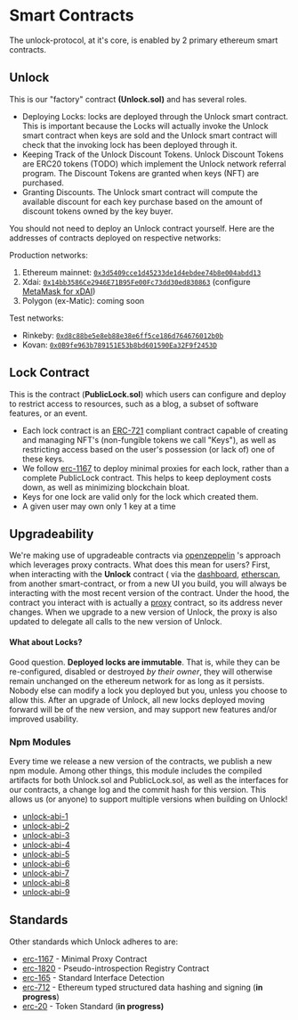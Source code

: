 # Smart Contracts

The unlock-protocol, at it's core, is enabled by 2 primary ethereum smart contracts.

## **Unlock**

This is our "factory" contract **\(Unlock.sol\)** and has several roles.

* Deploying Locks: locks are deployed through the Unlock smart contract. This is important because the Locks will actually invoke the Unlock smart contract when keys are sold and the Unlock smart contract will check that the invoking lock has been deployed through it.
* Keeping Track of the Unlock Discount Tokens. Unlock Discount Tokens are ERC20 tokens \(TODO\) which implement the Unlock network referral program. The Discount Tokens are granted when keys \(NFT\) are purchased.
* Granting Discounts. The Unlock smart contract will compute the available discount for each key purchase based on the amount of discount tokens owned by the key buyer.

You should not need to deploy an Unlock contract yourself. Here are the addresses of contracts deployed on respective networks:

Production networks:

1. Ethereum mainnet: [`0x3d5409cce1d45233de1d4ebdee74b8e004abdd13`](https://etherscan.io/address/0x3d5409cce1d45233de1d4ebdee74b8e004abdd13)
2. Xdai: [`0x14bb3586Ce2946E71B95Fe00Fc73dd30ed830863`](https://blockscout.com/xdai/mainnet/address/0x14bb3586Ce2946E71B95Fe00Fc73dd30ed830863) \(configure [MetaMask for xDAI](https://www.xdaichain.com/for-users/wallets/metamask)\)
3. Polygon (ex-Matic): coming soon

Test networks:

* Rinkeby: [`0xd8c88be5e8eb88e38e6ff5ce186d764676012b0b`](https://rinkeby.etherscan.io/address/0xd8c88be5e8eb88e38e6ff5ce186d764676012b0b)
* Kovan: [`0x0B9fe963b789151E53b8bd601590Ea32F9f2453D`](https://kovan.etherscan.io/address/0x0B9fe963b789151E53b8bd601590Ea32F9f2453D)


## **Lock Contract**

This is the contract \(**PublicLock.sol**\) which users can configure and deploy to restrict access to resources, such as a blog, a subset of software features, or an event.

* Each lock contract is an [ERC-721](https://eips.ethereum.org/EIPS/eip-721) compliant contract capable of creating and managing NFT's \(non-fungible tokens we call "Keys"\), as well as restricting access based on the user's possession \(or lack of\) one of these keys.
* We follow [erc-1167](https://eips.ethereum.org/EIPS/eip-1167) to deploy minimal proxies for each lock, rather than a complete PublicLock contract. This helps to keep deployment costs down, as well as minimizing blockchain bloat.
* Keys for one lock are valid only for the lock which created them.
* A given user may own only 1 key at a time

## Upgradeability

We're making use of upgradeable contracts via [openzeppelin](https://docs.openzeppelin.com/cli/2.6/contracts-architecture) 's approach which leverages proxy contracts. What does this mean for users? First, when interacting with the **Unlock** contract \( via the [dashboard](https://app.unlock-protocol.com/dashboard/), [etherscan](https://etherscan.io/address/0x3d5409cce1d45233de1d4ebdee74b8e004abdd13#code), from another smart-contract, or from a new UI you build, you will always be interacting with the most recent version of the contract. Under the hood, the contract you interact with is actually a [proxy](https://github.com/OpenZeppelin/openzeppelin-sdk/blob/master/packages/lib/contracts/upgradeability/InitializableAdminUpgradeabilityProxy.sol) contract, so its address never changes. When we upgrade to a new version of Unlock, the proxy is also updated to delegate all calls to the new version of Unlock.

#### What about Locks?

Good question. **Deployed locks are immutable**. That is, while they can be re-configured, disabled or destroyed _by their owner_, they will otherwise remain unchanged on the ethereum network for as long as it persists. Nobody else can modify a lock you deployed but you, unless you choose to allow this. After an upgrade of Unlock, all new locks deployed moving forward will be of the new version, and may support new features and/or improved usability.

### Npm Modules

Every time we release a new version of the contracts, we publish a new npm module. Among other things, this module includes the compiled artifacts for both Unlock.sol and PublicLock.sol, as well as the interfaces for our contracts, a change log and the commit hash for this version. This allows us \(or anyone\) to support multiple versions when building on Unlock!

* [unlock-abi-1](https://www.npmjs.com/package/@unlock-protocol/unlock-abi-1)
* [unlock-abi-2](https://www.npmjs.com/package/@unlock-protocol/unlock-abi-2)
* [unlock-abi-3](https://www.npmjs.com/package/@unlock-protocol/unlock-abi-3)
* [unlock-abi-4](https://www.npmjs.com/package/@unlock-protocol/unlock-abi-4)
* [unlock-abi-5](https://www.npmjs.com/package/@unlock-protocol/unlock-abi-5)
* [unlock-abi-6](https://www.npmjs.com/package/@unlock-protocol/unlock-abi-6)
* [unlock-abi-7](https://www.npmjs.com/package/@unlock-protocol/unlock-abi-7)
* [unlock-abi-8](https://www.npmjs.com/package/@unlock-protocol/unlock-abi-8)
* [unlock-abi-9](https://www.npmjs.com/package/@unlock-protocol/unlock-abi-9)

## Standards

Other standards which Unlock adheres to are:

* [erc-1167](https://eips.ethereum.org/EIPS/eip-1167) - Minimal Proxy Contract
* [erc-1820](https://eips.ethereum.org/EIPS/eip-1820) - Pseudo-introspection Registry Contract
* [erc-165](https://eips.ethereum.org/EIPS/eip-165) - Standard Interface Detection
* [erc-712](https://eips.ethereum.org/EIPS/eip-712)  -  Ethereum typed structured data hashing and signing \(**in progress**\)
* [erc-20](https://eips.ethereum.org/EIPS/eip-20) - Token Standard  \(**in progress\)**

